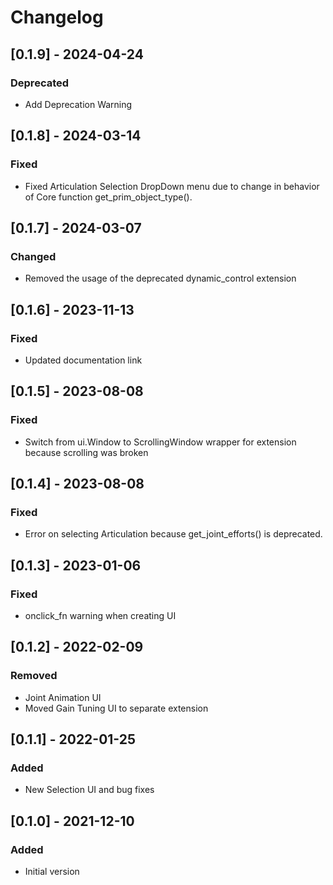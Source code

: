 # Changelog
## [0.1.9] - 2024-04-24
### Deprecated
- Add Deprecation Warning

## [0.1.8] - 2024-03-14
### Fixed
- Fixed Articulation Selection DropDown menu due to change in behavior of Core function get_prim_object_type().

## [0.1.7] - 2024-03-07
### Changed
- Removed the usage of the deprecated dynamic_control extension 

## [0.1.6] - 2023-11-13
### Fixed
- Updated documentation link

## [0.1.5] - 2023-08-08
### Fixed
- Switch from ui.Window to ScrollingWindow wrapper for extension because scrolling was broken

## [0.1.4] - 2023-08-08
### Fixed
- Error on selecting Articulation because get_joint_efforts() is deprecated.

## [0.1.3] - 2023-01-06
### Fixed
- onclick_fn warning when creating UI

## [0.1.2] - 2022-02-09

### Removed
- Joint Animation UI
- Moved Gain Tuning UI to separate extension

## [0.1.1] - 2022-01-25

### Added
- New Selection UI and bug fixes

## [0.1.0] - 2021-12-10

### Added
- Initial version

